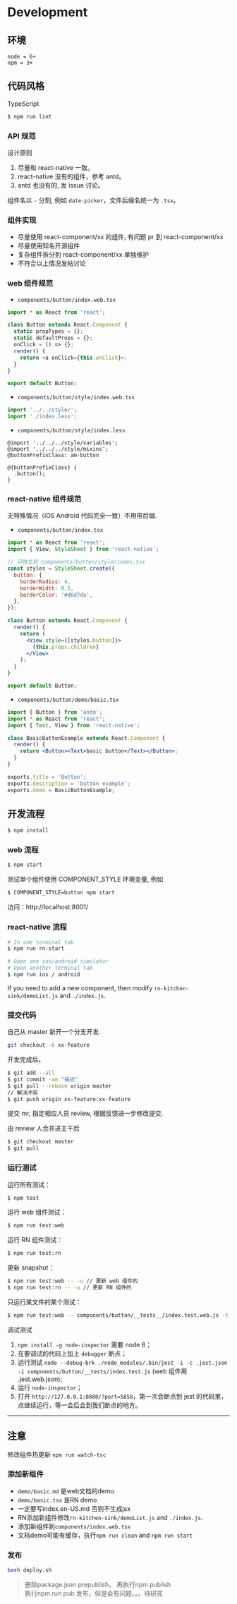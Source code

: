 # Development

## 环境

```
node = 6+
npm = 3+
```

## 代码风格

TypeScript

```bash
$ npm run lint
```

### API 规范

设计原则

1. 尽量和 react-native 一致。
2. react-native 没有的组件，参考 antd。
3. antd 也没有的, 发 issue 讨论。

组件名以 `-` 分割, 例如 `date-picker`，文件后缀名统一为 `.tsx`。


### 组件实现

- 尽量使用 react-component/xx 的组件, 有问题 pr 到 react-component/xx
- 尽量使用知名开源组件
- 复杂组件拆分到 react-component/xx 单独维护
- 不符合以上情况发帖讨论

### web 组件规范

- `components/button/index.web.tsx`

```js
import * as React from 'react';

class Button extends React.Component {
  static propTypes = {};
  static defaultProps = {};
  onClick = () => {};
  render() {
    return <a onClick={this.onClick}>;
  }
}

export default Button;
```

- `components/button/style/index.web.tsx`

```js
import '../../style/';
import './index.less';
```

- `components/button/style/index.less`

```less
@import '../../../style/variables';
@import '../../../style/mixins';
@buttonPrefixClass: am-button

@{buttonPrefixClass} {
  .button();
}
```

### react-native 组件规范

无特殊情况（iOS Android 代码完全一致）不用带后缀.

- `components/button/index.tsx`

```jsx
import * as React from 'react';
import { View, StyleSheet } from 'react-native';

// 可独立到 components/button/style/index.tsx
const styles = StyleSheet.create({
  button: {
    borderRadius: 4,
    borderWidth: 0.5,
    borderColor: '#d6d7da',
  },
});

class Button extends React.Component {
  render() {
    return (
      <View style={[styles.button]}>
        {this.props.children}
      </View>
    );
  }
}

export default Button;
```

- `components/button/demo/basic.tsx`

```jsx
import { Button } from 'antm';
import * as React from 'react';
import { Text, View } from 'react-native';

class BasicButtonExample extends React.Component {
  render() {
    return <Button><Text>basic button</Text></Button>;
  }
}

exports.title = 'Button';
exports.description = 'button example';
exports.demo = BasicButtonExample;
```

## 开发流程

```bash
$ npm install
```

### web 流程

```bash
$ npm start
```

测试单个组件使用 COMPONENT_STYLE 环境变量, 例如

```bash
$ COMPONENT_STYLE=button npm start
```

访问：http://localhost:8001/

### react-native 流程

```bash
# In one terminal tab
$ npm run rn-start

# Open one ios/android simulator
# Open another terminal tab
$ npm run ios / android
```
If you need to add a new component, then modify `rn-kitchen-sink/demoList.js` and `./index.js`.

### 提交代码

自己从 master 新开一个分支开发.

```bash
git checkout -b xx-feature
```

开发完成后。

```bash
$ git add --all
$ git commit -am "描述"
$ git pull --rebase origin master
// 解决冲突
$ git push origin xx-feature:xx-feature
```

提交 mr, 指定相应人员 review, 根据反馈进一步修改提交.

由 review 人合并进主干后

```bash
$ git checkout master
$ git pull
```

### 运行测试

运行所有测试：

```bash
$ npm test
```

运行 web 组件测试：

```bash
$ npm run test:web
```

运行 RN 组件测试：

```bash
$ npm run test:rn
```

更新 snapshot：

```bash
$ npm run test:web -- -u // 更新 web 组件的
$ npm run test:rn -- -u // 更新 RN 组件的
```

只运行某文件的某个测试：

```bash
$ npm run test:web -- components/button/__tests__/index.test.web.js -t 'pressIn'
```

调试测试

1. `npm install -g node-inspector` 需要 node 6；
1. 在要调试的代码上加上 `debugger` 断点；
1. 运行测试 `node --debug-brk ./node_modules/.bin/jest -i -c .jest.json -i components/button/__tests/index.test.js` (web 组件用 .jest.web.json);
1. 运行 `node-inspector`；
1. 打开 `http://127.0.0.1:8080/?port=5858`，第一次会断点到 jest 的代码里，点继续运行，等一会后会到我们断点的地方。


-----
## 注意
修改组件热更新 `npm run watch-tsc`

### 添加新组件
- `demo/basic.md` 是web文档的demo
- `demo/basic.tsx` 是RN demo
- 一定要写index.en-US.md 否则不生成jsx
- RN添加新组件修改`rn-kitchen-sink/demoList.js` and `./index.js`.
- 添加新组件到`components/index.web.tsx`
- 文档demo可能有缓存，执行`npm run clean` and `npm run start`

### 发布
```bash
bash deploy.sh
```
> 删除package.json prepublish， 再执行npm publish   
> 执行npm run pub 发布，但是会有问题。。。待研究



